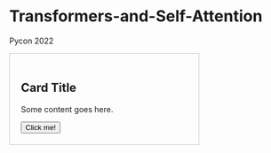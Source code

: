 # Transformers-and-Self-Attention
Pycon 2022 
<div style="width: 300px; padding: 20px; border: 1px solid #ccc;">
  <h2>Card Title</h2>
  <p>Some content goes here.</p>
  <button>Click me!</button>
</div>
